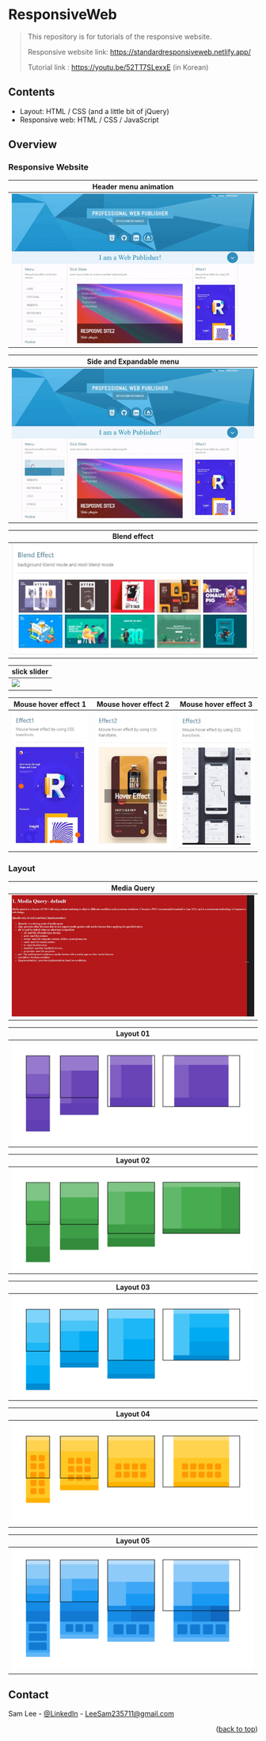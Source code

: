 # ResponsiveWeb
> This repository is for tutorials of the responsive website.
> 
> Responsive website link: https://standardresponsiveweb.netlify.app/
> 
> Tutorial link : https://youtu.be/52TT7SLexxE (in Korean)

<!-- CONTENTS -->
## Contents
* Layout: HTML / CSS (and a little bit of jQuery)
* Responsive web: HTML / CSS / JavaScript

<!-- OVERVIEW -->
## Overview

### Responsive Website

|  Header menu animation  |
|-----------------|
|![](./images/header.gif) |

|  Side and Expandable menu  |
|-----------------|
|![](./images/menu.gif) |

|  Blend effect  |
|-----------------|
|![](./images/blend.gif) |

|  slick slider |
|-----------------|
|![](./images/slickslider.gif) |

| Mouse hover effect 1 | Mouse hover effect 2 | Mouse hover effect 3 |
|-----------------|-----------------|-----------------|
|![](./images/hover1.gif) |![](./images/hover2.gif) |![](./images/hover3.gif) |


### Layout

|  Media Query  |
|-----------------|
|![](./images/media_query.gif) |

| Layout 01  |
|-----------------|
|![](./images/layout01.gif) |

| Layout 02  |
|-----------------|
|![](./images/layout02.gif) |

| Layout 03  |
|-----------------|
|![](./images/layout03.gif) |

| Layout 04  |
|-----------------|
|![](./images/layout04.gif) |

| Layout 05  |
|-----------------|
|![](./images/layout05.gif) |

<!-- CONTACT -->
## Contact

Sam Lee - [@LinkedIn](https://www.linkedin.com/in/sam-lee-dev/) - LeeSam235711@gmail.com


<p align="right">(<a href="#top">back to top</a>)</p>
